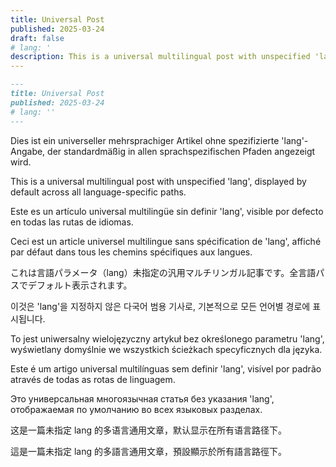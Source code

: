 ```yaml
---
title: Universal Post
published: 2025-03-24
draft: false
# lang: '
description: This is a universal multilingual post with unspecified 'lang', displayed by default across all language-specific paths. Este es un artículo universal multilingüe sin definir 'lang', visible por defecto en todas las rutas de idiomas.
---
```


```markdown
---
title: Universal Post
published: 2025-03-24
# lang: ''
---
```

<!-- German (de) -->
Dies ist ein universeller mehrsprachiger Artikel ohne spezifizierte 'lang'-Angabe, der standardmäßig in allen sprachspezifischen Pfaden angezeigt wird.

<!-- English (en) -->
This is a universal multilingual post with unspecified 'lang', displayed by default across all language-specific paths.

<!-- Spanish (es) -->
Este es un artículo universal multilingüe sin definir 'lang', visible por defecto en todas las rutas de idiomas.

<!-- French (fr) -->
Ceci est un article universel multilingue sans spécification de 'lang', affiché par défaut dans tous les chemins spécifiques aux langues.

<!-- Japanese (ja) -->
これは言語パラメータ（lang）未指定の汎用マルチリンガル記事です。全言語パスでデフォルト表示されます。

<!-- Korean (ko) -->
이것은 'lang'을 지정하지 않은 다국어 범용 기사로, 기본적으로 모든 언어별 경로에 표시됩니다.

<!-- Polish (pl) -->
To jest uniwersalny wielojęzyczny artykuł bez określonego parametru 'lang', wyświetlany domyślnie we wszystkich ścieżkach specyficznych dla języka.

<!-- Portuguese (pt) -->
Este é um artigo universal multilínguas sem definir 'lang', visível por padrão através de todas as rotas de linguagem.

<!-- Russian (ru) -->
Это универсальная многоязычная статья без указания 'lang', отображаемая по умолчанию во всех языковых разделах.

<!-- Chinese Simplified (zh) -->
这是一篇未指定 lang 的多语言通用文章，默认显示在所有语言路径下。

<!-- Chinese Traditional (zh-tw) -->
這是一篇未指定 lang 的多語言通用文章，預設顯示於所有語言路徑下。
